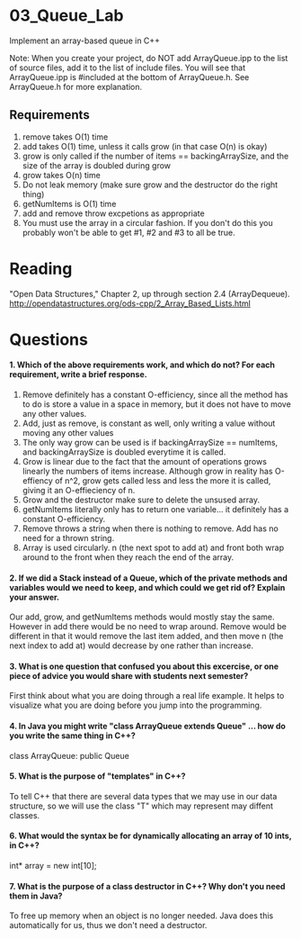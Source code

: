 03_Queue_Lab
============

Implement an array-based queue in C++

Note: When you create your project, do NOT add ArrayQueue.ipp to the list of source files, add it to the list of include files. You will see that ArrayQueue.ipp is #included at the bottom of ArrayQueue.h. See ArrayQueue.h for more explanation.

Requirements
------------

1. remove takes O(1) time
2. add takes O(1) time, unless it calls grow (in that case O(n) is okay)
3. grow is only called if the number of items == backingArraySize, and the size of the array is doubled during grow
4. grow takes O(n) time
5. Do not leak memory (make sure grow and the destructor do the right thing)
6. getNumItems is O(1) time
7. add and remove throw excpetions as appropriate
8. You must use the array in a circular fashion. If you don't do this you probably won't be able to get #1, #2 and #3 to all be true.

Reading
=======
"Open Data Structures," Chapter 2, up through section 2.4 (ArrayDequeue). http://opendatastructures.org/ods-cpp/2_Array_Based_Lists.html

Questions
=========

#### 1. Which of the above requirements work, and which do not? For each requirement, write a brief response.

1. Remove definitely has a constant O-efficiency, since all the method has to do is store a value in a space in memory, but it does not have to move any other values.
2. Add, just as remove, is constant as well, only writing a value without moving any other values
3. The only way grow can be used is if backingArraySize == numItems, and backingArraySize is doubled everytime it is called.
4. Grow is linear due to the fact that the amount of operations grows linearly the numbers of items increase. Although grow in reality has O-effiency of n^2, grow gets called less and less the more it is called, giving it an O-effieciency of n. 
5. Grow and the destructor make sure to delete the unsused array.
6. getNumItems literally only has to return one variable... it definitely has a constant O-efficiency.
7. Remove throws a string when there is nothing to remove. Add has no need for a thrown string.
8. Array is used circularly. n (the next spot to add at) and front both wrap around to the front when they reach the end of the array.

#### 2. If we did a Stack instead of a Queue, which of the private methods and variables would we need to keep, and which could we get rid of? Explain your answer.
Our add, grow, and getNumItems methods would mostly stay the same. However in add there would be no need to wrap around. Remove would be different in that it would remove the last item added, and then move n (the next index to add at) would decrease by one rather than increase. 

#### 3. What is one question that confused you about this excercise, or one piece of advice you would share with students next semester?
First think about what you are doing through a real life example. It helps to visualize what you are doing before you jump into the programming.

#### 4. In Java you might write "class ArrayQueue extends Queue" ... how do you write the same thing in C++?
class ArrayQueue: public Queue

#### 5. What is the purpose of "templates" in C++?
To tell C++ that there are several data types that we may use in our data structure, so we will use the class "T" which may represent may diffent classes.

#### 6. What would the syntax be for dynamically allocating an array of 10 ints, in C++?
int* array = new int[10];

#### 7. What is the purpose of a class destructor in C++? Why don't you need them in Java?
To free up memory when an object is no longer needed. Java does this automatically for us, thus we don't need a destructor.